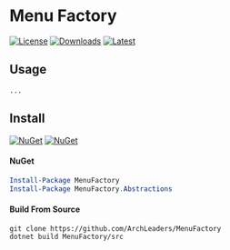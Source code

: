 # Menu Factory

[![License](https://img.shields.io/badge/License-MIT-blue.svg?logo=github&logoColor=5751ff&labelColor=2A2C33&color=5751ff&style=for-the-badge)](https://github.com/ArchLeaders/MenuFactory/blob/master/License.md) [![Downloads](https://img.shields.io/github/downloads/ArchLeaders/MenuFactory/total?label=downloads&logo=github&logoColor=37c75e&labelColor=2A2C33&color=37c75e&style=for-the-badge)](https://github.com/ArchLeaders/MenuFactory/releases) [![Latest](https://img.shields.io/github/v/tag/ArchLeaders/MenuFactory?label=Release&logo=github&logoColor=324fff&color=324fff&labelColor=2A2C33&style=for-the-badge)](https://github.com/ArchLeaders/MenuFactory/releases/latest)

## Usage

```
...
```

## Install

[![NuGet](https://img.shields.io/nuget/v/MenuFactory.svg?label=NuGet&logo=NuGet&labelColor=2A2C33&color=004880&style=for-the-badge)](https://www.nuget.org/packages/MenuFactory) [![NuGet](https://img.shields.io/nuget/dt/MenuFactory.svg?label=NuGet&logo=NuGet&labelColor=2A2C33&color=37c75e&style=for-the-badge)](https://www.nuget.org/packages/MenuFactory)

#### NuGet
```powershell
Install-Package MenuFactory
Install-Package MenuFactory.Abstractions
```

#### Build From Source
```batch
git clone https://github.com/ArchLeaders/MenuFactory
dotnet build MenuFactory/src
```
